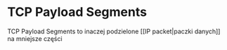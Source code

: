 # TCP Payload Segments
TCP Payload Segments to inaczej podzielone [[IP packet|paczki danych]] na mniejsze części